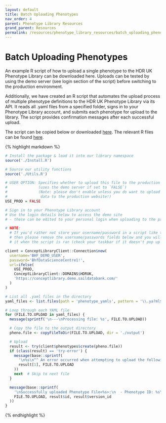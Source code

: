 ```yaml
---
layout: default
title: Batch Uploading Phenotypes
nav_order: 4
parent: Phenotype Library Resources
grand_parent: Resources
permalink: /resources/phenotype_library_resources/batch_uploading_phenotypes
---
```


# Batch Uploading Phenotypes 
An example R script of how to upload a single phenotype to the HDR UK Phenotype Library can be downloaded here. Uploads can be tested by using the demo server (see login section of the script) before switching to the production environment.

Additionally, we have created an R script that automates the upload process of multiple phenotype definitions to the HDR UK Phenotype Library via its API. It reads all .yaml files from a specified folder, signs in to your Phenotype Library account, and submits each phenotype for upload to the library. The script provides confirmation messages after each successful upload.

The script can be copied below or downloaded [here](https://bhfdsc.github.io/documentation/assets/images/batch_upload_phenotypes.R). The relevant R files can be found [here](https://hdruk.app.box.com/folder/308904483606). 

{% highlight markdown %}
```r
# Install the package & load it into our library namespace
source('./Install.R')

# Source our utility functions
source('./Utils.R')

# USER OPTION: Specifies whether to upload this file to the production server
#              (uses the demo server if set to `FALSE`)
#              (Note: please don't enable unless you do want to upload real
#               data to the production website!)
USE_PROD = FALSE

# Sign in to your Phenotype Library account
# Use the login details below to access the demo site
# - these can be edited to your personal login when uploading to the production server

# NOTE:
  # If you'd rather not store your username/password in a script like this out of security concerns
  # then please remove the username/passwords fields below and you will be prompted by GUI to enter
  # it when the script is ran (check your taskbar if it doesn't pop up immediately)

client = ConceptLibraryClient::Connection$new(
  username='BHF_DEMO_USER',
  password='BhfDataScienceCentre1!',
  url=ifelse(
    USE_PROD,
    ConceptLibraryClient::DOMAINS$HDRUK,
    'https://conceptlibrary.demo.saildatabank.com/'
  )
)

# List all .yaml files in the directory
yaml_files <- list.files(path = 'phenotype_yamls', pattern = '\\.ya?ml$', full.names = TRUE)

# Loop through each YAML file
for (FILE.TO.UPLOAD in yaml_files) {
  message(sprintf('\n---\nProcessing file: %s', FILE.TO.UPLOAD))

  # Copy the file to the output directory
  pheno.file <- copyFileToDir(FILE.TO.UPLOAD, dir = './output')

  # Upload
  result <- try(client$phenotypes$create(pheno.file))
  if (class(result) == 'try-error') {
    message(base::sprintf(
      '\n%s\n^^ An error occurred when attempting to upload the following file: %s',
      result[1], FILE.TO.UPLOAD
    ))
    next  # Skip to next file
  }

  message(base::sprintf(
    '\nSuccessfully uploaded Phenotype File<%s>:\n  - Phenotype ID: %s\n  - Phenotype Version ID: %d\n',
    FILE.TO.UPLOAD, result$id, result$version_id
  ))
}


```
{% endhighlight %}
